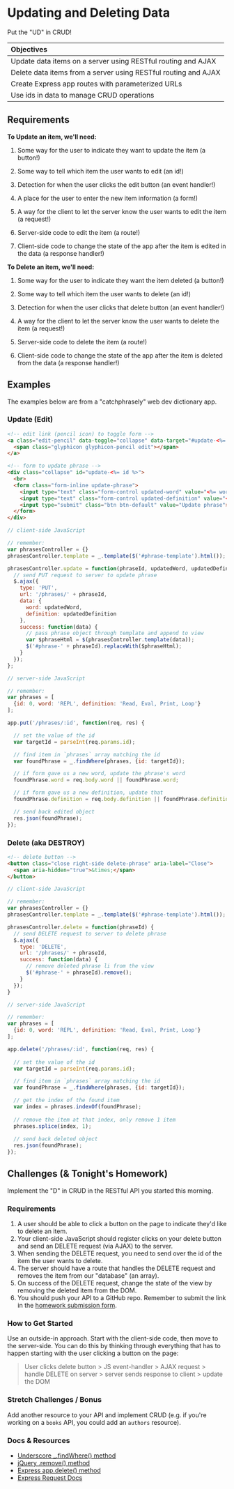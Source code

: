 # Updating and Deleting Data

Put the "UD" in CRUD!

| Objectives |
| :--- |
| Update data items on a server using RESTful routing and AJAX |
| Delete data items from a server using RESTful routing and AJAX |
| Create Express app routes with parameterized URLs |
| Use ids in data to manage CRUD operations |

## Requirements

**To Update an item, we'll need:**

1. Some way for the user to indicate they want to update the item (a button!)

2. Some way to tell which item the user wants to edit (an id!)

3. Detection for when the user clicks the edit button (an event handler!)

4. A place for the user to enter the new item information (a form!)

5. A way for the client to let the server know the user wants to edit the item (a request!)

6. Server-side code to edit the item (a route!)

7. Client-side code to change the state of the app after the item is edited in the data (a response handler!)

**To Delete an item, we'll need:**

1. Some way for the user to indicate they want the item deleted (a button!)

2. Some way to tell which item the user wants to delete (an id!)

3. Detection for when the user clicks that delete button (an event handler!)

4. A way for the client to let the server know the user wants to delete the item (a request!)

5. Server-side code to delete the item (a route!)

6. Client-side code to change the state of the app after the item is deleted from the data (a response handler!)

## Examples

The examples below are from a "catchphrasely" web dev dictionary app.

### Update (Edit)

```html
<!-- edit link (pencil icon) to toggle form -->
<a class="edit-pencil" data-toggle="collapse" data-target="#update-<%= id %>">
  <span class="glyphicon glyphicon-pencil edit"></span>
</a>

<!-- form to update phrase -->
<div class="collapse" id="update-<%= id %>">
  <br>
  <form class="form-inline update-phrase">
    <input type="text" class="form-control updated-word" value="<%= word %>" placeholder="New word?">
    <input type="text" class="form-control updated-definition" value="<%= definition %>" placeholder="New definition?">
    <input type="submit" class="btn btn-default" value="Update phrase">
  </form>
</div>
```

```js
// client-side JavaScript

// remember:
var phrasesController = {}
phrasesController.template = _.template($('#phrase-template').html());

phrasesController.update = function(phraseId, updatedWord, updatedDefinition) {
  // send PUT request to server to update phrase
  $.ajax({
    type: 'PUT',
    url: '/phrases/' + phraseId,
    data: {
      word: updatedWord,
      definition: updatedDefinition
    },
    success: function(data) {
      // pass phrase object through template and append to view
      var $phraseHtml = $(phrasesController.template(data));
      $('#phrase-' + phraseId).replaceWith($phraseHtml);
    }
  });
};
```

```js
// server-side JavaScript

// remember:
var phrases = [
  {id: 0, word: 'REPL', definition: 'Read, Eval, Print, Loop'}
];

app.put('/phrases/:id', function(req, res) {

  // set the value of the id
  var targetId = parseInt(req.params.id);

  // find item in `phrases` array matching the id
  var foundPhrase = _.findWhere(phrases, {id: targetId});

  // if form gave us a new word, update the phrase's word
  foundPhrase.word = req.body.word || foundPhrase.word;

  // if form gave us a new definition, update that
  foundPhrase.definition = req.body.definition || foundPhrase.definition;

  // send back edited object
  res.json(foundPhrase);
});
```

### Delete (aka DESTROY)

```html
<!-- delete button -->
<button class="close right-side delete-phrase" aria-label="Close">
  <span aria-hidden="true">&times;</span>
</button>
```

```js
// client-side JavaScript

// remember:
var phrasesController = {}
phrasesController.template = _.template($('#phrase-template').html());

phrasesController.delete = function(phraseId) {
  // send DELETE request to server to delete phrase
  $.ajax({
    type: 'DELETE',
    url: '/phrases/' + phraseId,
    success: function(data) {
      // remove deleted phrase li from the view
      $('#phrase-' + phraseId).remove();
    }
  });
}
```

```js
// server-side JavaScript

// remember:
var phrases = [
  {id: 0, word: 'REPL', definition: 'Read, Eval, Print, Loop'}
];

app.delete('/phrases/:id', function(req, res) {
  
  // set the value of the id
  var targetId = parseInt(req.params.id);

  // find item in `phrases` array matching the id
  var foundPhrase = _.findWhere(phrases, {id: targetId});

  // get the index of the found item
  var index = phrases.indexOf(foundPhrase);
  
  // remove the item at that index, only remove 1 item
  phrases.splice(index, 1);
  
  // send back deleted object
  res.json(foundPhrase);
});
```

## Challenges (& Tonight's Homework)

Implement the "D" in CRUD in the RESTful API you started this morning.

### Requirements

1. A user should be able to click a button on the page to indicate they'd like to delete an item.
2. Your client-side JavaScript should register clicks on your delete button and send an DELETE request (via AJAX) to the server.
3. When sending the DELETE request, you need to send over the id of the item the user wants to delete.
4. The server should have a route that handles the DELETE request and removes the item from our "database" (an array).
5. On success of the DELETE request, change the state of the view by removing the deleted item from the DOM.
6. You should push your API to a GitHub repo. Remember to submit the link in the <a href="https://docs.google.com/a/generalassemb.ly/forms/d/14rNXnDaq5X5Rvda-1BRZCl9YmkOoZzf7oxGBEZG_YJE/viewform" target="_blank">homework submission form</a>.

### How to Get Started

Use an outside-in approach. Start with the client-side code, then move to the server-side. You can do this by thinking through everything that has to happen starting with the user clicking a button on the page:

> User clicks delete button > JS event-handler > AJAX request > handle DELETE on server > server sends response to client > update the DOM

### Stretch Challenges / Bonus

Add another resource to your API and implement CRUD (e.g. if you're working on a `books` API, you could add an `authors` resource).

### Docs & Resources

* <a href="http://underscorejs.org/#findWhere" target="_blank">Underscore _.findWhere() method</a>
* <a href="https://api.jquery.com/remove" target="_blank">jQuery .remove() method</a>
* <a href="http://expressjs.com/api.html#app.delete.method" target="_blank">Express app.delete() method</a>
* <a href="http://expressjs.com/api.html#req" target="_blank">Express Request Docs</a>